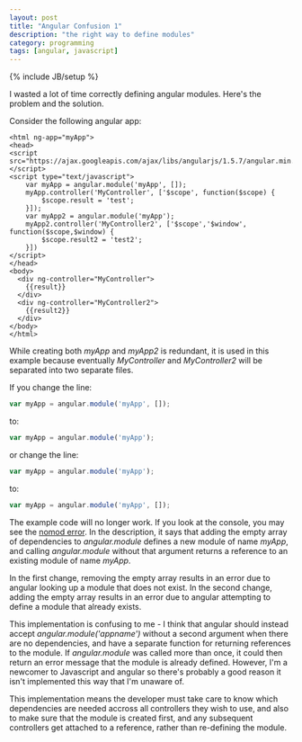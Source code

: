 ```yaml
---
layout: post
title: "Angular Confusion 1"
description: "the right way to define modules"
category: programming
tags: [angular, javascript]
---
```

{% include JB/setup %}

I wasted a lot of time correctly defining angular modules. Here's the problem and the solution.

Consider the following angular app:

<div class="highlighter-rouge"><pre class="highlight"><code><span class="nt">&lt;html</span> <span class="na">ng-app=</span><span class="s">"myApp"</span><span class="nt">&gt;</span>
<span class="nt">&lt;head&gt;</span>
<span class="nt">&lt;script </span><span class="na">src=</span><span class="s">"https://ajax.googleapis.com/ajax/libs/angularjs/1.5.7/angular.min.js"</span><span class="nt">&gt;&lt;/script&gt;</span>
<span class="nt">&lt;script </span><span class="na">type=</span><span class="s">"text/javascript"</span><span class="nt">&gt;</span>
    <span class="kd">var</span> <span class="nx">myApp</span> <span class="o">=</span> <span class="nx">angular</span><span class="p">.</span><span class="nx">module</span><span class="p">(</span><span class="s1">'myApp'</span><span class="p">,</span> <span class="p">[]);</span>
    <span class="nx">myApp</span><span class="p">.</span><span class="nx">controller</span><span class="p">(</span><span class="s1">'MyController'</span><span class="p">,</span> <span class="p">[</span><span class="s1">'$scope'</span><span class="p">,</span> <span class="kd">function</span><span class="p">(</span><span class="nx">$scope</span><span class="p">)</span> <span class="p">{</span>  
        <span class="nx">$scope</span><span class="p">.</span><span class="nx">result</span> <span class="o">=</span> <span class="s1">'test'</span><span class="p">;</span>
    <span class="p">}]);</span>
    <span class="kd">var</span> <span class="nx">myApp2</span> <span class="o">=</span> <span class="nx">angular</span><span class="p">.</span><span class="nx">module</span><span class="p">(</span><span class="s1">'myApp'</span><span class="p">);</span>
    <span class="nx">myApp2</span><span class="p">.</span><span class="nx">controller</span><span class="p">(</span><span class="s1">'MyController2'</span><span class="p">,</span> <span class="p">[</span><span class="s1">'$scope'</span><span class="p">,</span><span class="s1">'$window'</span><span class="p">,</span> <span class="kd">function</span><span class="p">(</span><span class="nx">$scope</span><span class="p">,</span><span class="nx">$window</span><span class="p">)</span> <span class="p">{</span>
        <span class="nx">$scope</span><span class="p">.</span><span class="nx">result2</span> <span class="o">=</span> <span class="s1">'test2'</span><span class="p">;</span>
    <span class="p">}])</span>
<span class="nt">&lt;/script&gt;</span>
<span class="nt">&lt;/head&gt;</span>
<span class="nt">&lt;body&gt;</span>
  <span class="nt">&lt;div</span> <span class="na">ng-controller=</span><span class="s">"MyController"</span><span class="nt">&gt;</span>
    &#123;&#123;result&#125;&#125;    
  <span class="nt">&lt;/div&gt;</span>
  <span class="nt">&lt;div</span> <span class="na">ng-controller=</span><span class="s">"MyController2"</span><span class="nt">&gt;</span>
    &#123;&#123;result2&#125;&#125;
  <span class="nt">&lt;/div&gt;</span>
<span class="nt">&lt;/body&gt;</span>
<span class="nt">&lt;/html&gt;</span>
</code></pre>
</div>

While creating both *myApp* and *myApp2* is redundant, it is used in this example because eventually *MyController* and *MyController2* will be separated into two separate files.

If you change the line:

```javascript
var myApp = angular.module('myApp', []);
```

to:

```javascript
var myApp = angular.module('myApp');
```

or change the line:

```javascript
var myApp = angular.module('myApp');
```

to:

```javascript
var myApp = angular.module('myApp', []);
```

The example code will no longer work. If you look at the console, you may see the [nomod error](https://docs.angularjs.org/error/$injector/nomod). In the description, it says that adding the empty array of dependencies to *angular.module* defines a new module of name *myApp*, and calling *angular.module* without that argument returns a reference to an existing module of name *myApp*. 

In the first change, removing the empty array results in an error due to angular looking up a module that does not exist. In the second change, adding the empty array results in an error due to angular attempting to define a module that already exists.

This implementation is confusing to me - I think that angular should instead accept *angular.module('appname')* without a second argument when there are no dependencies, and have a separate function for returning references to the module. If *angular.module* was called more than once, it could then return an error message that the module is already defined. However, I'm a newcomer to Javascript and angular so there's probably a good reason it isn't implemented this way that I'm unaware of.

This implementation means the developer must take care to know which dependencies are needed accross all controllers they wish to use, and also to make sure that the module is created first, and any subsequent controllers get attached to a reference, rather than re-defining the module.  

 





